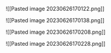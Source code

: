 ![[Pasted image 20230626170122.png]]



![[Pasted image 20230626170138.png]]



![[Pasted image 20230626170208.png]]

![[Pasted image 20230626170228.png]]
